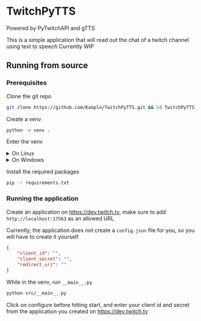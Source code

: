 # TwitchPyTTS
Powered by PyTwitchAPI and gTTS

This is a simple application that will read out the chat of a twitch channel using text to speech
Currently WIP

## Running from source
### Prerequisites 
Clone the git repo
```bash
git clone https://github.com/Kaoplo/TwitchPyTTS.git && cd TwitchPyTTS
```
Create a venv
```bash
python -m venv .
```
Enter the venv 
<details>
<summary>On Linux</summary>

```bash
source bin/activate
```

</details>
<details>
<summary>On Windows</summary>

```powershell
.\Scripts\activate.ps1
```
</details>

Install the required packages
```bash
pip -r requirements.txt
```

### Running the application
Create an application on https://dev.twitch.tv, make sure to add `http://localhost:17563` as an allowed URL

Currently, the application does not create a `config.json` file for you, so you will have to create it yourself
```json
{
    "client_id": "",
    "client_secret": "",
    "redirect_uri": ""
}
```

While in the venv, run `__main__.py`
```bash
python src/__main__.py
```
Click on configure before hitting start, and enter your client id and secret from the application you created on https://dev.twitch.tv

